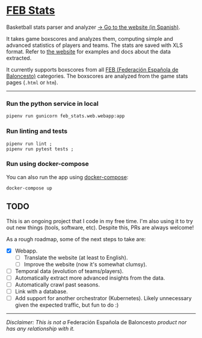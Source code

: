 # [FEB Stats](https://feb-stats-11741086955.europe-west9.run.app/)

Basketball stats parser and analyzer [→ Go to the website (in Spanish)](https://feb-stats-11741086955.europe-west9.run.app).

It takes game boxscores and analyzes them, 
computing simple and advanced statistics of players and teams. The stats are saved with XLS 
format. Refer to [the website](https://feb-stats-11741086955.europe-west9.run.app) for examples and docs about the data extracted.

It currently supports boxscores from all [FEB (Federación Española de Baloncesto)](http://www.feb.es) categories. 
The boxscores are analyzed from the game stats pages (`.html` or `htm`). 

***

### Run the python service in local

```shell script
pipenv run gunicorn feb_stats.web.webapp:app
```

### Run linting and tests

```shell script
pipenv run lint ; 
pipenv run pytest tests ;
```

### Run using docker-compose

You can also run the app using [docker-compose](https://docs.docker.com/compose/compose-file): 

```shell script
docker-compose up
```

## TODO

This is an ongoing project that I code in my free time. I'm also using it to try out new things (tools, software, etc). 
Despite this, PRs are always welcome!

As a rough roadmap, some of the next steps to take are: 

- [x] Webapp.
    - [ ] Translate the website (at least to English). 
    - [ ] Improve the website (now it's somewhat clumsy). 
- [ ] Temporal data (evolution of teams/players).
- [ ] Automatically extract more advanced insights from the data.
- [ ] Automatically crawl past seasons.
- [ ] Link with a database.
- [ ] Add support for another orchestrator (Kubernetes). Likely unnecessary given the expected traffic, but fun to do :)

***

*Disclaimer: This is not a* Federación Española de Baloncesto *product nor has any relationship with it.*